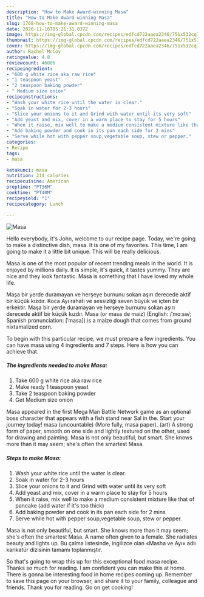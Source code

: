 ```yaml
---
description: "How to Make Award-winning Masa"
title: "How to Make Award-winning Masa"
slug: 1768-how-to-make-award-winning-masa
date: 2020-11-16T05:21:31.837Z
image: https://img-global.cpcdn.com/recipes/edfcd722aaea2346/751x532cq70/masa-recipe-main-photo.jpg
thumbnail: https://img-global.cpcdn.com/recipes/edfcd722aaea2346/751x532cq70/masa-recipe-main-photo.jpg
cover: https://img-global.cpcdn.com/recipes/edfcd722aaea2346/751x532cq70/masa-recipe-main-photo.jpg
author: Rachel McCoy
ratingvalue: 4.8
reviewcount: 46006
recipeingredient:
- "600 g white rice aka raw rice"
- "1 teaspoon yeast"
- "2 teaspoon baking powder"
- " Medium size onion"
recipeinstructions:
- "Wash your white rice until the water is clear."
- "Soak in water for 2-3 hours"
- "Slice your onions to it and Grind with water until its very soft"
- "Add yeast and mix, cover in a warm place to stay for 5 hours"
- "When it raise, mix well to make a medium consistent mixture like that of pancake (add water if it&#39;s too thick)"
- "Add baking powder and cook in its pan each side for 2 mins"
- "Serve while hot with pepper soup,vegetable soup, stew or pepper."
categories:
- Recipe
tags:
- masa

katakunci: masa 
nutrition: 214 calories
recipecuisine: American
preptime: "PT36M"
cooktime: "PT40M"
recipeyield: "1"
recipecategory: Lunch

---
```



![Masa](https://img-global.cpcdn.com/recipes/edfcd722aaea2346/751x532cq70/masa-recipe-main-photo.jpg)

Hello everybody, it's John, welcome to our recipe page. Today, we're going to make a distinctive dish, masa. It is one of my favorites. This time, I am going to make it a little bit unique. This will be really delicious.

Masa is one of the most popular of recent trending meals in the world. It is enjoyed by millions daily. It is simple, it's quick, it tastes yummy. They are nice and they look fantastic. Masa is something that I have loved my whole life.

Maşa bir yerde duramayan ve herşeye burnunu sokan aşırı derecede aktif bir küçük kızdır. Koca Ayı rahatı ve sessizliği seven büyük ve içten bir erkektir. Maşa bir yerde duramayan ve herşeye burnunu sokan aşırı derecede aktif bir küçük kızdır. Masa (or masa de maíz) (English: /ˈmɑːsə/; Spanish pronunciation: [ˈmasa]) is a maize dough that comes from ground nixtamalized corn.


To begin with this particular recipe, we must prepare a few ingredients. You can have masa using 4 ingredients and 7 steps. Here is how you can achieve that.

<!--inarticleads1-->

##### The ingredients needed to make Masa:

1. Take 600 g white rice aka raw rice
1. Make ready 1 teaspoon yeast
1. Take 2 teaspoon baking powder
1. Get  Medium size onion


Masa appeared in the first Mega Man Battle Network game as an optional boss character that appears with a fish stand near Sal in the. Start your journey today! masa (uncountable) (More fully, masa paper). (art) A strong form of paper, smooth on one side and lightly textured on the other, used for drawing and painting. Masa is not only beautiful, but smart. She knows more than it may seem; she&#39;s often the smartest Masa. 

<!--inarticleads2-->

##### Steps to make Masa:

1. Wash your white rice until the water is clear.
1. Soak in water for 2-3 hours
1. Slice your onions to it and Grind with water until its very soft
1. Add yeast and mix, cover in a warm place to stay for 5 hours
1. When it raise, mix well to make a medium consistent mixture like that of pancake (add water if it&#39;s too thick)
1. Add baking powder and cook in its pan each side for 2 mins
1. Serve while hot with pepper soup,vegetable soup, stew or pepper.


Masa is not only beautiful, but smart. She knows more than it may seem; she&#39;s often the smartest Masa. A name often given to a female. She radiates beauty and lights up. Bu çalma listesinde, ingilizce olan «Masha ve Ayı» adlı karikatür dizisinin tamamı toplanmıştır. 

So that's going to wrap this up for this exceptional food masa recipe. Thanks so much for reading. I am confident you can make this at home. There is gonna be interesting food in home recipes coming up. Remember to save this page on your browser, and share it to your family, colleague and friends. Thank you for reading. Go on get cooking!
